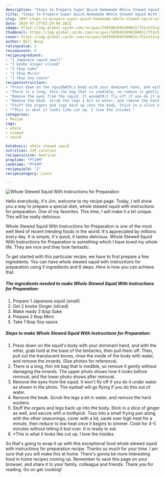 ```yaml
---
description: "Steps to Prepare Super Quick Homemade Whole Stewed Squid With Instructions for Preparation"
title: "Steps to Prepare Super Quick Homemade Whole Stewed Squid With Instructions for Preparation"
slug: 1897-steps-to-prepare-super-quick-homemade-whole-stewed-squid-with-instructions-for-preparation
date: 2020-07-27T03:29:04.202Z
image: https://img-global.cpcdn.com/recipes/5695003696300032/751x532cq70/whole-stewed-squid-with-instructions-for-preparation-recipe-main-photo.jpg
thumbnail: https://img-global.cpcdn.com/recipes/5695003696300032/751x532cq70/whole-stewed-squid-with-instructions-for-preparation-recipe-main-photo.jpg
cover: https://img-global.cpcdn.com/recipes/5695003696300032/751x532cq70/whole-stewed-squid-with-instructions-for-preparation-recipe-main-photo.jpg
author: Nell Wong
ratingvalue: 3
reviewcount: 9
recipeingredient:
- "1 Japanese squid small"
- "2 knobs Ginger sliced"
- "3 tbsp Sake"
- "2 tbsp Mirin"
- "1 tbsp Soy sauce"
recipeinstructions:
- "Press down on the squid&#39;s body with your dominant hand, and with the other, grab hold at the base of the  tentacles, then pull them off. Then, pull out the translucent bones, rinse the inside of the body with water, and remove the innards. (See photos for reference)."
- "There is a long, thin ink bag that is inedible, so remove it gently without damaging the innards. The upper photo shows how it looks before removal, and the lower photo shows after removal."
- "Remove the eyes from the squid. It won&#39;t fly off if you do it under water as shown in the photo. The eyeball will go flying if you do this out of water."
- "Remove the beak. Scrub the legs a bit in water, and remove the hard suckers."
- "Stuff the organs and legs back up into the body. Stick in a slice of ginger as well, and secure with a toothpick. Toss into a small frying pan along with the other seasonings, cover with a lid, sauté over high heat for a minute, then reduce to low heat once it begins to simmer. Cook for 4-5 minutes without letting it boil over. It is ready to eat."
- "*This is what it looks like cut up. I love the insides."
categories:
- Recipe
tags:
- whole
- stewed
- squid

katakunci: whole stewed squid 
nutrition: 229 calories
recipecuisine: American
preptime: "PT19M"
cooktime: "PT45M"
recipeyield: "2"
recipecategory: Lunch

---
```



![Whole Stewed Squid With Instructions for Preparation](https://img-global.cpcdn.com/recipes/5695003696300032/751x532cq70/whole-stewed-squid-with-instructions-for-preparation-recipe-main-photo.jpg)

Hello everybody, it's Jim, welcome to my recipe page. Today, I will show you a way to prepare a special dish, whole stewed squid with instructions for preparation. One of my favorites. This time, I will make it a bit unique. This will be really delicious.

Whole Stewed Squid With Instructions for Preparation is one of the most well liked of recent trending foods in the world. It's appreciated by millions every day. It is simple, it's quick, it tastes delicious. Whole Stewed Squid With Instructions for Preparation is something which I have loved my whole life. They are nice and they look fantastic.




To get started with this particular recipe, we have to first prepare a few ingredients. You can have whole stewed squid with instructions for preparation using 5 ingredients and 6 steps. Here is how you can achieve that.

<!--inarticleads1-->

##### The ingredients needed to make Whole Stewed Squid With Instructions for Preparation:

1. Prepare 1 Japanese squid (small)
1. Get 2 knobs Ginger (sliced)
1. Make ready 3 tbsp Sake
1. Prepare 2 tbsp Mirin
1. Take 1 tbsp Soy sauce




<!--inarticleads2-->

##### Steps to make Whole Stewed Squid With Instructions for Preparation:

1. Press down on the squid&#39;s body with your dominant hand, and with the other, grab hold at the base of the  tentacles, then pull them off. Then, pull out the translucent bones, rinse the inside of the body with water, and remove the innards. (See photos for reference).
1. There is a long, thin ink bag that is inedible, so remove it gently without damaging the innards. The upper photo shows how it looks before removal, and the lower photo shows after removal.
1. Remove the eyes from the squid. It won&#39;t fly off if you do it under water as shown in the photo. The eyeball will go flying if you do this out of water.
1. Remove the beak. Scrub the legs a bit in water, and remove the hard suckers.
1. Stuff the organs and legs back up into the body. Stick in a slice of ginger as well, and secure with a toothpick. Toss into a small frying pan along with the other seasonings, cover with a lid, sauté over high heat for a minute, then reduce to low heat once it begins to simmer. Cook for 4-5 minutes without letting it boil over. It is ready to eat.
1. *This is what it looks like cut up. I love the insides.




So that's going to wrap it up with this exceptional food whole stewed squid with instructions for preparation recipe. Thanks so much for your time. I am sure that you will make this at home. There's gonna be more interesting food in home recipes coming up. Remember to save this page on your browser, and share it to your family, colleague and friends. Thank you for reading. Go on get cooking!
